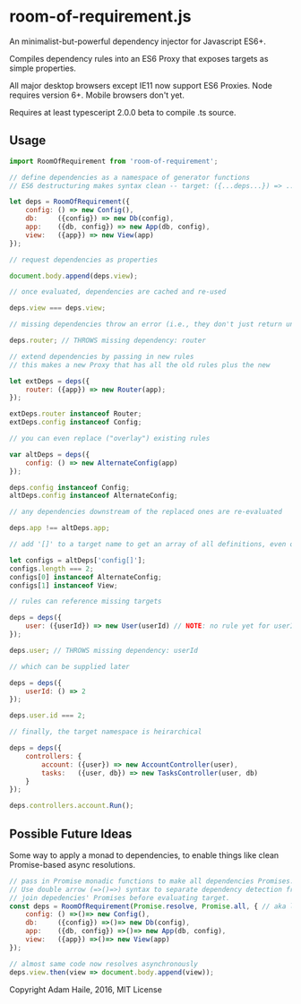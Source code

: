 # room-of-requirement.js
An minimalist-but-powerful dependency injector for Javascript ES6+.

Compiles dependency rules into an ES6 Proxy that exposes targets as simple properties.

All major desktop browsers except IE11 now support ES6 Proxies.  Node requires version 6+.  Mobile browsers don't yet.

Requires at least typesceript 2.0.0 beta to compile .ts source.

## Usage
```javascript
import RoomOfRequirement from 'room-of-requirement';

// define dependencies as a namespace of generator functions 
// ES6 destructuring makes syntax clean -- target: ({...deps...}) => ...impl...

let deps = RoomOfRequirement({
    config: () => new Config(),
    db:     ({config}) => new Db(config),
    app:    ({db, config}) => new App(db, config),
    view:   ({app}) => new View(app)
});

// request dependencies as properties

document.body.append(deps.view); 

// once evaluated, dependencies are cached and re-used

deps.view === deps.view;

// missing dependencies throw an error (i.e., they don't just return undefined)

deps.router; // THROWS missing dependency: router

// extend dependencies by passing in new rules
// this makes a new Proxy that has all the old rules plus the new

let extDeps = deps({
    router: ({app}) => new Router(app);
});

extDeps.router instanceof Router;
extDeps.config instanceof Config;

// you can even replace ("overlay") existing rules

var altDeps = deps({
    config: () => new AlternateConfig(app)
});

deps.config instanceof Config;
altDeps.config instanceof AlternateConfig;

// any dependencies downstream of the replaced ones are re-evaluated

deps.app !== altDeps.app;

// add '[]' to a target name to get an array of all definitions, even overlayed ones

let configs = altDeps['config[]'];
configs.length === 2;
configs[0] instanceof AlternateConfig;
configs[1] instanceof View;

// rules can reference missing targets

deps = deps({
    user: ({userId}) => new User(userId) // NOTE: no rule yet for userId
});

deps.user; // THROWS missing dependency: userId

// which can be supplied later

deps = deps({
    userId: () => 2
});

deps.user.id === 2;

// finally, the target namespace is heirarchical

deps = deps({
    controllers: {
        account: ({user}) => new AccountController(user),
        tasks:   ({user, db}) => new TasksController(user, db)
    }
});

deps.controllers.account.Run();

```

## Possible Future Ideas

Some way to apply a monad to dependencies, to enable things like clean Promise-based async resolutions.

```javascript
// pass in Promise monadic functions to make all dependencies Promises.
// Use double arrow (=>()=>) syntax to separate dependency detection from evaluation.
// join depedencies' Promises before evaluating target.
const deps = RoomOfRequirement(Promise.resolve, Promise.all, { // aka lift, flatMap
    config: () =>()=> new Config(),
    db:     ({config}) =>()=> new Db(config),
    app:    ({db, config}) =>()=> new App(db, config),
    view:   ({app}) =>()=> new View(app) 
});

// almost same code now resolves asynchronously
deps.view.then(view => document.body.append(view));
```

Copyright Adam Haile, 2016, MIT License